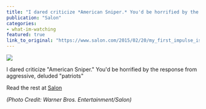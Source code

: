 ```yaml
---
title: "I dared criticize *American Sniper.* You'd be horrified by the response from aggressive, deluded “patriots”"
publication: "Salon"
categories: 
- what-im-watching
featured: true
link_to_original: "https://www.salon.com/2015/02/20/my_first_impulse_is_to_call_you_a_dumb_obama_ass_licking_ct_american_sniper_fans_tell_me_off"
---
```

![](/assets/img/american_sniper.jpg)

I dared criticize "American Sniper." You'd be horrified by the response from aggressive, deluded "patriots"

Read the rest at [Salon](https://www.salon.com/2015/02/20/my_first_impulse_is_to_call_you_a_dumb_obama_ass_licking_ct_american_sniper_fans_tell_me_off/)

_(Photo Credit: Warner Bros. Entertainment/Salon)_
